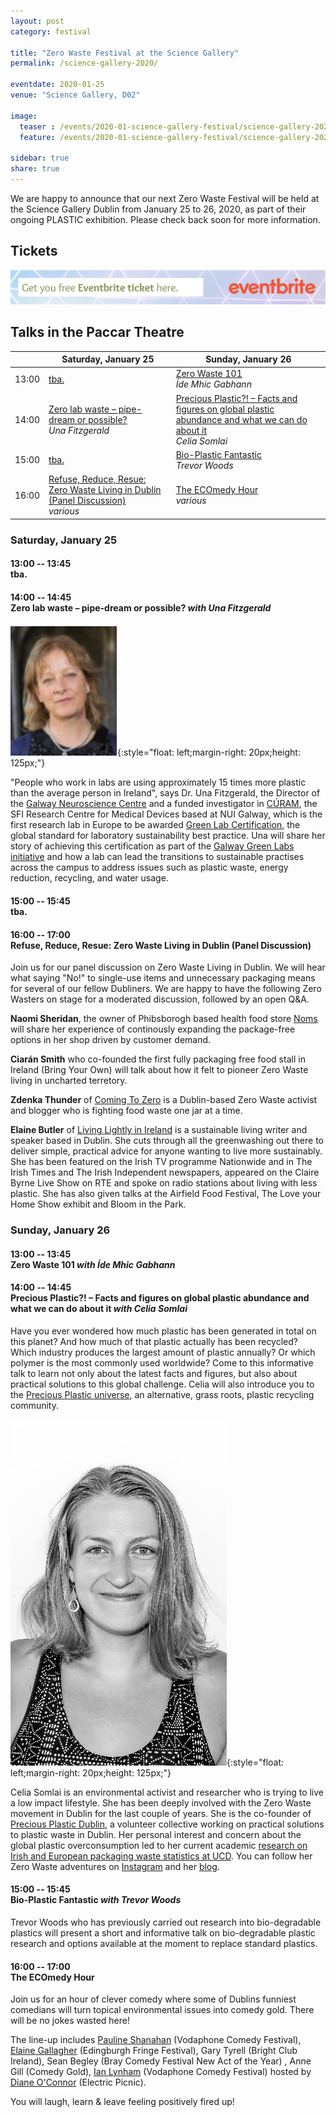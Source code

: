 ```yaml
---
layout: post
category: festival

title: "Zero Waste Festival at the Science Gallery"
permalink: /science-gallery-2020/

eventdate: 2020-01-25
venue: "Science Gallery, D02"

image:
  teaser : /events/2020-01-science-gallery-festival/science-gallery-2020-teaser.jpg
  feature: /events/2020-01-science-gallery-festival/science-gallery-2020-feature.jpg
  
sidebar: true
share: true
---
```


We are happy to announce that our next Zero Waste Festival will be held at the Science Gallery Dublin from January 25 to 26, 2020, as part of their ongoing PLASTIC exhibition. Please check back soon for more information.

## Tickets

[![Eventbrite Ticket](/images/events/2020-01-science-gallery-festival/science-gallery-2020-eventbrite-link.jpg "Eventbrite Ticket")](https://www.eventbrite.ie/e/zero-waste-festival-at-the-science-gallery-tickets-87416951455)

## Talks in the Paccar Theatre

|      | **Saturday, January 25** | **Sunday, January 26** |
|------|-----|--------|
| 13:00 | [tba.](#brian) <br>  | [Zero Waste 101](#ide) <br> *Íde Mhic Gabhann* |
| 14:00 | [Zero lab waste – pipe-dream or possible?](#una) <br> *Una Fitzgerald* | [Precious Plastic?! – Facts and figures on global plastic abundance and what we can do about it](#celia)  <br> *Celia Somlai* |
| 15:00 | [tba.](#michele) <br>  | [Bio-Plastic Fantastic](#trevor) <br> *Trevor Woods* |
| 16:00 | [Refuse, Reduce, Resue: Zero Waste Living in Dublin (Panel Discussion)](#panel) <br> *various* | [The ECOmedy Hour](#comedy) <br> *various* |

### Saturday, January 25

<a name="brian"></a>

#### 13:00 -- 13:45 <br/> tba. 

<a name="una"></a>

#### 14:00 -- 14:45 <br/> Zero lab waste – pipe-dream or possible? *with Una Fitzgerald*

![Una Fitzgerald](/images/events/2020-01-science-gallery-festival/una-fitzgerald.jpg "Una Fitzgerald"){:style="float: left;margin-right: 20px;height: 125px;"}

"People who work in labs are using approximately 15 times more plastic than the average person in Ireland", says Dr. Una Fitzgerald, the Director of the [Galway Neuroscience Centre](https://galwayneuroscience.com/) and a funded investigator in [CÚRAM](http://www.curamdevices.ie/), the SFI Research Centre for Medical Devices based at NUI Galway, which is the first research lab in Europe to be awarded [Green Lab Certification](https://www.mygreenlab.org/green-lab-certification.html), the global standard for laboratory sustainability best practice. Una will share her story of achieving this certification as part of the [Galway Green Labs initiative](https://vimeo.com/375847945) and how a lab can lead the transitions to sustainable practises across the campus to address issues such as plastic waste, energy reduction, recycling, and water usage.


<a name="michele"></a>

#### 15:00 -- 15:45 <br/> tba.

<a name="panel"></a>

#### 16:00 -- 17:00 <br/> Refuse, Reduce, Resue: Zero Waste Living in Dublin (Panel Discussion)

Join us for our panel discussion on Zero Waste Living in Dublin. We will hear what saying "No!" to single-use items and unnecessary packaging means for several of our fellow Dubliners. We are happy to have the following Zero Wasters on stage for a moderated discussion, followed by an open Q&A.

**Naomi Sheridan**, the owner of Phibsborogh based health food store [Noms](https://www.noms.ie/) will share her experience of continously expanding the package-free options in her shop driven by customer demand.

**Ciarán Smith** who co-founded the first fully packaging free food stall in Ireland (Bring Your Own) will talk about how it felt to pioneer Zero Waste living in uncharted terretory.

**Zdenka Thunder** of [Coming To Zero](https://comingtozero.com/) is a Dublin-based Zero Waste activist and blogger who is fighting food waste one jar at a time.

**Elaine Butler** of [Living Lightly in Ireland](https://livinglightlyinireland.wordpress.com/) is a sustainable living writer and speaker based in Dublin. She cuts through all the greenwashing out there to deliver simple, practical advice for anyone wanting to live more sustainably. She has been featured on the Irish TV programme Nationwide and in The Irish Times and The Irish Independent newspapers, appeared on the Claire Byrne Live Show on RTE and spoke on radio stations about living with less plastic. She has also given talks at the Airfield Food Festival, The Love your Home Show exhibit and Bloom in the Park. 


### Sunday, January 26

<a name="ide"></a>

#### 13:00 -- 13:45 <br/> Zero Waste 101 *with Íde Mhic Gabhann*

<a name="celia"></a>

#### 14:00 -- 14:45 <br/> Precious Plastic?! – Facts and figures on global plastic abundance and what we can do about it *with Celia Somlai*


Have you ever wondered how much plastic has been generated in total on this planet? And how much of that plastic actually has been recycled? Which industry produces the largest amount of plastic annually? Or which polymer is the most commonly used worldwide? Come to this informative talk to learn not only about the latest facts and figures, but also about practical solutions to this global challenge. Celia will also introduce you to the [Precious Plastic universe](https://preciousplastic.com/universe/how-does-it-work.html), an alternative, grass roots, plastic recycling community.

![Celia Somlai](/images/events/2020-01-science-gallery-festival/celia-somlai.jpg "Celia Somlai"){:style="float: left;margin-right: 20px;height: 125px;"}

Celia Somlai is an environmental activist and researcher who is trying to live a low impact lifestyle. She has been deeply involved with the Zero Waste movement in Dublin for the last couple of years. She is the co-founder of [Precious Plastic Dublin](https://www.preciousplasticdublin.org/), a volunteer collective working on practical solutions to plastic waste in Dublin. Her personal interest and concern about the global plastic overconsumption led to her current academic [research on Irish and European packaging waste statistics at UCD](https://rewrapped.ucd.ie/). You can follow her Zero Waste adventures on [Instagram](https://www.instagram.com/zerowaste.adventures/) and her [blog](https://www.celiasomlai.com).




<a name="trevor"></a>

#### 15:00 -- 15:45 <br/> Bio-Plastic Fantastic *with Trevor Woods*

Trevor Woods who has previously carried out research into bio-degradable plastics will present a short and informative talk on bio-degradable plastic research and options available at the moment to replace standard plastics.



<a name="comedy"></a>

#### 16:00 -- 17:00 <br/> The ECOmedy Hour

Join us for an hour of clever comedy where some of Dublins funniest comedians will turn topical environmental issues into comedy gold. There will be no jokes wasted here!

The line-up includes [Pauline Shanahan](https://twitter.com/paulineshanahan?lang=en) (Vodaphone Comedy Festival), [Elaine Gallagher](https://www.sdgi.ie/elaine-gallagher) (Edingburgh Fringe Festival), Gary Tyrell (Bright Club Ireland), Sean Begley (Bray Comedy Festival New Act of the Year) , Anne Gill (Comedy Gold), [Ian Lynham](https://www.facebook.com/IanDLynam/) (Vodaphone Comedy Festival) hosted by [Diane O'Connor](https://www.facebook.com/dianeoconnorcomedian/) (Electric Picnic).

You will laugh, learn & leave feeling positively fired up!



